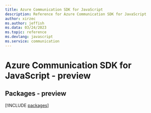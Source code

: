 ```yaml
---
title: Azure Communication SDK for JavaScript
description: Reference for Azure Communication SDK for JavaScript
author: xirzec
ms.author: jeffish
ms.data: 03/24/2023
ms.topic: reference
ms.devlang: javascript
ms.service: communication
---
```

# Azure Communication SDK for JavaScript - preview
## Packages - preview
[!INCLUDE [packages](communication-index.md)]